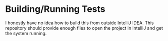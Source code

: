 # Building/Running Tests

I honestly have no idea how to build this from outside IntelliJ IDEA. This
repository should provide enough files to open the project in IntelliJ and get
the system running.
